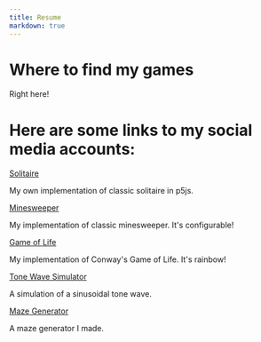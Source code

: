 ```yaml
---
title: Resume
markdown: true
---
```


# Where to find my games

Right here!

<h1 class="text-4xl text-green-700 my-10 font-bold">Here are some links to my social media accounts:</h1>
<div class="flex flex-col space-y-6">
	<div>
		<a class="text-green-500 text-2xl font-bold" href="//oriont.net/solitaire">Solitaire</a>
		<p>My own implementation of classic solitaire in p5js.</p>
	</div>
    <div>
		<a class="text-green-500 text-2xl font-bold" href="//oriont.net/minesweeper">Minesweeper</a>
		<p>My implementation of classic minesweeper. It's configurable!</p>
	</div>
	<div>
		<a class="text-green-500 text-2xl font-bold" href="//oriont.net/gameoflife">Game of Life</a>
		<p>My implementation of Conway's Game of Life. It's rainbow!</p>
	</div>
	<div>
		<a class="text-green-500 text-2xl font-bold" href="//oriont.net/tone-wave">Tone Wave Simulator</a>
		<p>A simulation of a sinusoidal tone wave.</p>
	</div>
    <div>
		<a class="text-green-500 text-2xl font-bold" href="//oriont.net/maze-generator">Maze Generator</a>
		<p>A maze generator I made.</p>
	</div>
</div>


